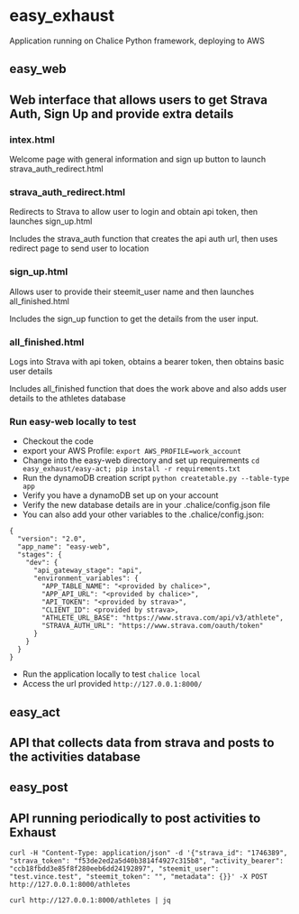 # easy_exhaust

Application running on Chalice Python framework, deploying to AWS

## easy_web
## Web interface that allows users to get Strava Auth, Sign Up and provide extra details

### intex.html 
Welcome page with general information and sign up button to launch strava_auth_redirect.html

### strava_auth_redirect.html
Redirects to Strava to allow user to login and obtain api token, then launches sign_up.html

Includes the strava_auth function that creates the api auth url, then uses redirect page to send user to location

### sign_up.html
Allows user to provide their steemit_user name and then launches all_finished.html

Includes the sign_up function to get the details from the user input. 

### all_finished.html
Logs into Strava with api token, obtains a bearer token, then obtains basic user details

Includes all_finished function that does the work above and also adds user details to the athletes database

### Run easy-web locally to test
- Checkout the code
- export your AWS Profile:
```export AWS_PROFILE=work_account```
- Change into the easy-web directory and set up requirements
```cd easy_exhaust/easy-act; pip install -r requirements.txt```
- Run the dynamoDB creation script
```python createtable.py --table-type app```
- Verify you have a dynamoDB set up on your account
- Verify the new database details are in your .chalice/config.json file
- You can also add your other variables to the .chalice/config.json:
```
{
  "version": "2.0",
  "app_name": "easy-web",
  "stages": {
    "dev": {
      "api_gateway_stage": "api",
      "environment_variables": {
        "APP_TABLE_NAME": "<provided by chalice>",
        "APP_API_URL": "<provided by chalice>",
        "API_TOKEN": "<provided by strava>",
        "CLIENT_ID": <provided by strava>,
        "ATHLETE_URL_BASE": "https://www.strava.com/api/v3/athlete",
        "STRAVA_AUTH_URL": "https://www.strava.com/oauth/token"
      }
    }
  }
}
```
- Run the application locally to test
```chalice local```
- Access the url provided
```http://127.0.0.1:8000/```


## easy_act
## API that collects data from strava and posts to the activities database


## easy_post
## API running periodically to post activities to Exhaust







```curl -H "Content-Type: application/json" -d '{"strava_id": "1746389", "strava_token": "f53de2ed2a5d40b3814f4927c315b8", "activity_bearer": "ccb18fbdd3e85f8f280eeb6dd24192897", "steemit_user": "test.vince.test", "steemit_token": "", "metadata": {}}' -X POST http://127.0.0.1:8000/athletes ```

```curl http://127.0.0.1:8000/athletes | jq```
